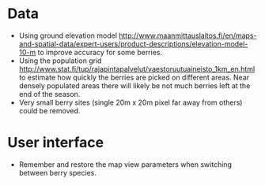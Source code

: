 # Data

* Using ground elevation model http://www.maanmittauslaitos.fi/en/maps-and-spatial-data/expert-users/product-descriptions/elevation-model-10-m
  to improve accuracy for some berries.
* Using the population grid http://www.stat.fi/tup/rajapintapalvelut/vaestoruutuaineisto_1km_en.html to estimate how quickly the berries are
  picked on different areas. Near densely populated areas there will likely be not much berries left at the end of the season.
* Very small berry sites (single 20m x 20m pixel far away from others) could be removed.

# User interface

* Remember and restore the map view parameters when switching between berry species.
